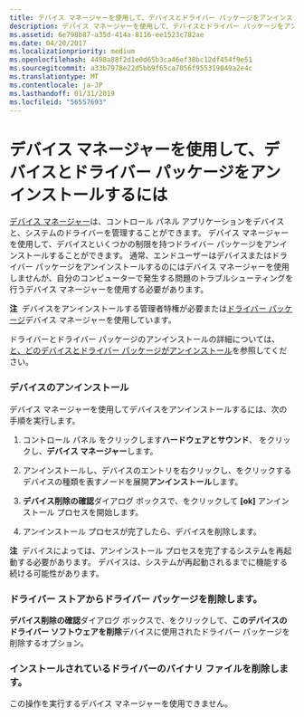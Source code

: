 ```yaml
---
title: デバイス マネージャーを使用して、デバイスとドライバー パッケージをアンインストールするには
description: デバイス マネージャーを使用して、デバイスとドライバー パッケージをアンインストールするには
ms.assetid: 6e798b87-a35d-414a-8116-ee1523c782ae
ms.date: 04/20/2017
ms.localizationpriority: medium
ms.openlocfilehash: 4498a88f2d1e0d65b3ca46ef38bc12df454f9e51
ms.sourcegitcommit: a33b7978e22d5bb9f65ca7056f955319049a2e4c
ms.translationtype: MT
ms.contentlocale: ja-JP
ms.lasthandoff: 01/31/2019
ms.locfileid: "56557693"
---
```

# <a name="using-device-manager-to-uninstall-devices-and-driver-packages"></a>デバイス マネージャーを使用して、デバイスとドライバー パッケージをアンインストールするには


[デバイス マネージャー](using-device-manager.md)は、コントロール パネル アプリケーションをデバイスと、システムのドライバーを管理することができます。 デバイス マネージャーを使用して、デバイスといくつかの制限を持つドライバー パッケージをアンインストールすることができます。 通常、エンドユーザーはデバイスまたはドライバー パッケージをアンインストールするのにはデバイス マネージャーを使用しませんが、自分のコンピューターで発生する問題のトラブルシューティングを行うデバイス マネージャーを使用する必要があります。

**注**  デバイスをアンインストールする管理者特権が必要または[ドライバー パッケージ](driver-packages.md)デバイス マネージャーを使用しています。

 

ドライバーとドライバー パッケージのアンインストールの詳細については、[と、どのデバイスとドライバー パッケージがアンインストール](how-devices-and-driver-packages-are-uninstalled.md)を参照してください。

### <a href="" id="uninstalling-the-device"></a> デバイスのアンインストール

デバイス マネージャーを使用してデバイスをアンインストールするには、次の手順を実行します。

1.  コントロール パネル をクリックします**ハードウェアとサウンド**、 をクリックし、**デバイス マネージャー**します。

2.  アンインストールし、デバイスのエントリを右クリックし、をクリックするデバイスの種類を表すノードを展開**アンインストール**します。

3.  **デバイス削除の確認**ダイアログ ボックスで、をクリックして **[ok]** アンインストール プロセスを開始します。

4.  アンインストール プロセスが完了したら、デバイスを削除します。

**注**  デバイスによっては、アンインストール プロセスを完了するシステムを再起動する必要があります。 デバイスは、システムが再起動されるまでに機能する続ける可能性があります。

 

### <a href="" id="deleting-a-driver-package-from-the-driver-store"></a> ドライバー ストアからドライバー パッケージを削除します。

**デバイス削除の確認**ダイアログ ボックスで、をクリックして、**このデバイスのドライバー ソフトウェアを削除**デバイスに使用されたドライバー パッケージを削除するオプション。

### <a href="" id="deleting-the-binary-files-of-the-installed-driver"></a> インストールされているドライバーのバイナリ ファイルを削除します。

この操作を実行するデバイス マネージャーを使用できません。

 

 






